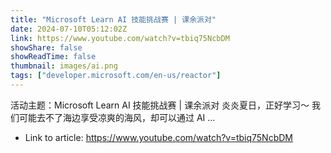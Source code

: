 ```yaml
---
title: "Microsoft Learn AI 技能挑战赛 | 课余派对"
date: 2024-07-10T05:12:02Z
link: https://www.youtube.com/watch?v=tbiq75NcbDM
showShare: false
showReadTime: false
thumbnail: images/ai.png
tags: ["developer.microsoft.com/en-us/reactor"]
---
```

活动主题：Microsoft Learn AI 技能挑战赛 | 课余派对 炎炎夏日，正好学习～ 我们可能去不了海边享受凉爽的海风，却可以通过 AI ...

- Link to article: https://www.youtube.com/watch?v=tbiq75NcbDM